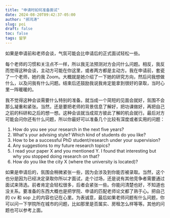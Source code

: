```yaml
---
title: "申请时如何准备面试"
date: 2024-08-20T09:42:37-05:00
author: "郝鸿涛"
slug: poi
draft: false
toc: false
tags: 留学
---
```

如果是申请前和老师会谈，气氛可能会比申请后的正式面试轻松一些。

每个老师的习惯和关注点不一样，所以我无法预测对方会问什么问题。相反，我反而觉得这种会谈，主动方可能在你这里，或者两方都是主动方。我在申请前，套瓷了一个老师，她约我 Zoom。大概就是她介绍了一下她的研究方向，然后问我想做什么，以及问我有什么问题。结束后还鼓励我说我肯定能拿到很好的录取，当时心里一阵暖暖的。

我不觉得这种会谈需要什么特别的准备。就当成一个简短的见面会就好，氛围不会那么凝重和紧张。当然，还是要把老师的背景信息了解好，把功课做好，再把自己之前的科研和之后的想一想。这种会谈就当成双方彼此了解的机会就行。最后对方可能会问你还有什么问题，所以你最好可以准备几个比较有深度或者实用的问题：

1. How do you see your research in the next five years?
2. What's your advising style? Which kind of students do you like?
3. How to be a successful PhD student/research under your supervision?
4. Any suggestions to my future research topics?
5. I read your paper X and you mentioned Y. I found that interesting but why you stopped doing research on that?
6. How do you like the city X (where the university is located)?

如果是申请后的，氛围会稍微紧张一些，因为会涉及到你能否被录取。当然，这个也分是因为已经决定录取你所以才面试，走个过场，还是说有其他竞争者需要通过面试来筛选。前者肯定会轻松很多，后者会紧张一些。你能问清楚也好，不知道也没关系。要准备的东西大概也是把学院、申请的匹配老师论文都了熟于心。把自己的 cv 和 sop 上的内容也记在心里。为表诚意，最后如果老师问题有什么问题，你可以问一下学院所在城市的问题，比如那里是否属实、房租怎么样等等。其他的问题也可以参考上面。